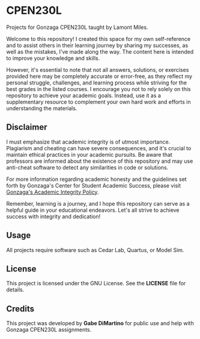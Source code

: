 
# CPEN230L

Projects for Gonzaga CPEN230L taught by Lamont Miles. 

Welcome to this repository! I created this space for my own self-reference and to assist others in their learning journey by sharing my successes, as well as the mistakes, I've made along the way. The content here is intended to improve your knowledge and skills.

However, it's essential to note that not all answers, solutions, or exercises provided here may be completely accurate or error-free, as they reflect my personal struggle, challenges, and learning process while striving for the best grades in the listed courses. I encourage you not to rely solely on this repository to achieve your academic goals. Instead, use it as a supplementary resource to complement your own hard work and efforts in understanding the materials.

## Disclaimer 

I must emphasize that academic integrity is of utmost importance. Plagiarism and cheating can have severe consequences, and it's crucial to maintain ethical practices in your academic pursuits. Be aware that professors are informed about the existence of this repository and may use anti-cheat software to detect any similarities in code or solutions.

For more information regarding academic honesty and the guidelines set forth by Gonzaga's Center for Student Academic Success, please visit [Gonzaga's Academic Integrity Policy](https://gonzaga.azureedge.net/-/media/Website/Documents/Academics/Center-for-Student-Academic-Success/Academic-Integrity/Academic-Integrity-Policy-071822.ashx?rev=9f12e6775a184b9dadad248546f0e947).

Remember, learning is a journey, and I hope this repository can serve as a helpful guide in your educational endeavors. Let's all strive to achieve success with integrity and dedication!

## Usage
All projects require software such as Cedar Lab, Quartus, or Model Sim.

## License

This project is licensed under the GNU License. See the **LICENSE** file for details.

## Credits

This project was developed by **Gabe DiMartino** for public use and help with Gonzaga CPEN230L assignments.
